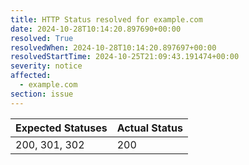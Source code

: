 ```yaml
---
title: HTTP Status resolved for example.com
date: 2024-10-28T10:14:20.897690+00:00
resolved: True
resolvedWhen: 2024-10-28T10:14:20.897697+00:00
resolvedStartTime: 2024-10-25T21:09:43.191474+00:00
severity: notice
affected:
  - example.com
section: issue
---
```


| Expected Statuses | Actual Status  |
|-------------------|----------------|
| 200, 301, 302 | 200 |

